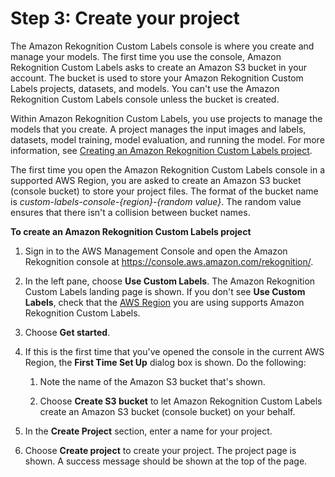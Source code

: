 # Step 3: Create your project<a name="tutorial-step-create-bucket"></a>

The Amazon Rekognition Custom Labels console is where you create and manage your models\. The first time you use the console, Amazon Rekognition Custom Labels asks to create an Amazon S3 bucket in your account\. The bucket is used to store your Amazon Rekognition Custom Labels projects, datasets, and models\. You can't use the Amazon Rekognition Custom Labels console unless the bucket is created\.

Within Amazon Rekognition Custom Labels, you use projects to manage the models that you create\. A project manages the input images and labels, datasets, model training, model evaluation, and running the model\. For more information, see [Creating an Amazon Rekognition Custom Labels project](cp-create-project.md)\.

The first time you open the Amazon Rekognition Custom Labels console in a supported AWS Region, you are asked to create an Amazon S3 bucket \(console bucket\) to store your project files\. The format of the bucket name is *custom\-labels\-console\-\{region\}\-\{random value\}*\. The random value ensures that there isn't a collision between bucket names\.

**To create an Amazon Rekognition Custom Labels project**

1. Sign in to the AWS Management Console and open the Amazon Rekognition console at [https://console\.aws\.amazon\.com/rekognition/](https://console.aws.amazon.com/rekognition/)\.

1. In the left pane, choose **Use Custom Labels**\. The Amazon Rekognition Custom Labels landing page is shown\. If you don't see **Use Custom Labels**, check that the [ AWS Region](https://docs.aws.amazon.com/general/latest/gr/rekognition_region.html) you are using supports Amazon Rekognition Custom Labels\. 

1. Choose **Get started**\. 

1. If this is the first time that you've opened the console in the current AWS Region, the **First Time Set Up** dialog box is shown\. Do the following:

   1. Note the name of the Amazon S3 bucket that's shown\.

   1. Choose **Create S3 bucket** to let Amazon Rekognition Custom Labels create an Amazon S3 bucket \(console bucket\) on your behalf\. 

1. In the **Create Project** section, enter a name for your project\. 

1. Choose **Create project** to create your project\. The project page is shown\. A success message should be shown at the top of the page\.